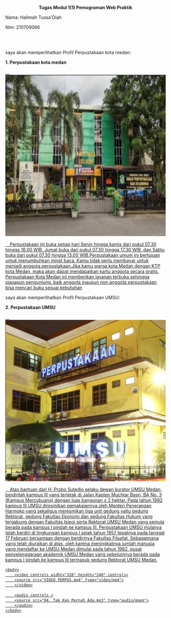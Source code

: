 <!DOCTYPE html>
<html>
<head>
	<title> Profil Perpustakaan UMA</title>
</head>
</body>
<center><b><head><tittle>Tugas Modul 1(1) Pemograman Web Praktik</tittle></head></b></center>
<body>
<p>Nama: Halimah Tussa'Diah</p>
<p>Nim: 210709066</p>
<br/>
<br/>
<p>saya akan memperlihatkan Profil Perpustakaan kota medan:</p>
<p><b>1. Perpustakaan kota medan</b></p>
<a href="https://disperpustakaanarsip.pemkomedan.go.id/">
&emsp;<img src="perpustakaan kota medan.jpeg"style="width:900px;height: 506px;px;">
<p class="justify">&emsp;Perpustakaan ini buka setiap hari Senin hingga kamis dari pukul 07.30 hingga 18.00 WIB. Jumat buka dari pukul 07.30 hingga 17.30 WIB, dan Sabtu buka dari pukul 07.30 hingga 13.00 WIB.Perpustakaan umum ini bertujuan untuk menumbuhkan minat baca. Kamu tidak perlu membayar untuk menjadi anggota perpustakaan.Jika kamu warga kota Medan dengan KTP kota Medan, maka akan dapat mendapatkan kartu anggota secara gratis. Perpustakaan Kota Medan ini memberikan layanan terbuka sehingga siapapun pengunjung, baik anggota maupun non anggota perpustakaan bisa mencari buku sesuai kebutuhan</p> </a>
<p>saya akan memperlihatkan Profil Perpustakaan UMSU:</p>
<p><b>2. Perpustakaan UMSU</b></p>
<a href="https://perpustakaan.umsu.ac.id/">
&emsp;<img src="perpustakaan umsu.jpeg"style="width:900px;height: 506px;px;">
<p class="justify">&emsp;Atas bantuan dari H. Probo Sutedjo selaku dewan kurator UMSU Medan, berdirilah kampus III yang terletak di Jalan Kapten Muchtar Basri, BA No. 3 (Kampus Mercubuana) dengan luas bangunan ± 2 hektar. Pada tahun 1992 kampus III UMSU diresmikan pemakaiannya oleh Menteri Penerangan Harmoko yang sekaligus meresmikan tiga unit gedung yaitu gedung Rektorat, gedung Fakultas Ekonomi dan gedung Fakultas Hukum yang tergabung dengan Fakultas Isipol serta Rektorat UMSU Medan yang semula berada pada kampus I pindah ke kampus III.
    Perpustakaan UMSU mulanya telah berdiri di lingkungan kampus I sejak tahun 1957 tepatnya pada tanggal 17 Februari bersamaan dengan berdirinya Fakultas Filsafat. Sebagaimana yang telah diuraikan di atas, oleh karena meningkatnya jumlah manusia yang mendaftar ke UMSU Medan dimulai pada tahun 1982, pusat penyelenggaraan akademik UMSU Medan yang sebelumnya berada pada kampus I pindah ke kampus III termasuk gedung Rektorat UMSU Medan.</p>
    
    <body>
        <video controls widht="320" height="240" controls>
        <source src="VIDEO PERPUS.mp4" type="video/mp4">
        </video>

        <audio controls >
        <source src="04. Tak Kan Pernah Ada.mp3" type="audio/mpeg">
        </audio>
    </body>
</html>
